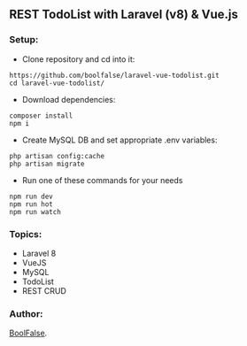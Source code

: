 
## REST TodoList with Laravel (v8) & Vue.js 

### Setup:
- Clone repository and cd into it:
```
https://github.com/boolfalse/laravel-vue-todolist.git
cd laravel-vue-todolist/
```
- Download dependencies:
```
composer install
npm i
```
- Create MySQL DB and set appropriate .env variables:
```
php artisan config:cache
php artisan migrate
```
- Run one of these commands for your needs
```
npm run dev
npm run hot
npm run watch
```

### Topics:

- Laravel 8
- VueJS
- MySQL
- TodoList
- REST CRUD

### Author:
[BoolFalse](https://boolfalse.com/).
